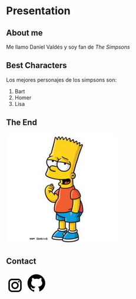 # Presentation

## About me
Me llamo Daniel Valdés y soy fan de *The Simpsons*

## Best Characters
Los mejores personajes de los simpsons son:
1. Bart
2. Homer
3. Lisa

## The End
![alt text](img/simpson.jpg)

## Contact
[![alt text](img/instagram.svg)](https://www.example.com)
[![alt text](img/github.svg)](https://www.example.com)
